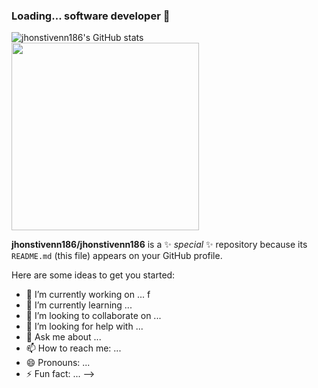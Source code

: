 ### Loading... software developer 👋

![jhonstivenn186's GitHub stats](https://github-readme-stats.vercel.app/api?username=jhonstivenn186&show_icons=true&theme=blueberry) 
<img height=300 width=300 src="https://github-readme-stats.vercel.app/api/top-langs/?username=jhonstivenn186&theme=blueberry&layout=compact"/>

<!--[![Top Langs](https://github-readme-stats.vercel.app/api/top-langs/?username=jhonstivenn186&theme=blueberry&layout=compact)](https://github.com/jhonstivenn186/github-readme-stats)
-->





**jhonstivenn186/jhonstivenn186** is a ✨ _special_ ✨ repository because its `README.md` (this file) appears on your GitHub profile.

Here are some ideas to get you started:

- 🔭 I’m currently working on ... f
- 🌱 I’m currently learning ...
- 👯 I’m looking to collaborate on ...
- 🤔 I’m looking for help with ...
- 💬 Ask me about ...
- 📫 How to reach me: ...
- 😄 Pronouns: ...
- ⚡ Fun fact: ...
-->
